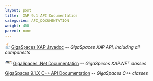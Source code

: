 ```yaml
---
layout: post
title:  XAP 9.1 API Documentation
categories: API_DOCUMENTATION
weight: 400
parent: none
---
```





![](/attachment_files/logos/java_icon.gif) [GigaSpaces XAP Javadoc](http://www.gigaspaces.com/docs/JavaDoc9.1/index.html) -- _GigaSpaces XAP API, including all components_

![](/attachment_files/logos/icon_dotnet.gif) [GigaSpaces .Net Documentation](http://www.gigaspaces.com/docs/dotnetdocs9.1) -- _GigaSpaces XAP.NET classes_

[GigaSpaces 9.1.X C+\+ API Documentation](http://www.gigaspaces.com/docs/cppdocs9.1) -- _GigaSpaces C+\+ classes_

